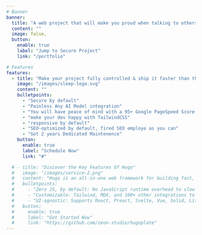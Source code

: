 ```yaml
---
# Banner
banner:
  title: "A web project that will make you proud when talking to others."
  content: ""
  image: false,
  button:
    enable: true
    label: "Jump to Secure Project"
    link: "/portfolio"

# Features
features:
  - title: "Make your project fully controlled & ship it faster than the timeline, & get better sleep"
    image: "/images/sleep-logo.svg"
    content: ""
    bulletpoints:
      - "Secure by default"
      - "Painless Any AI Model integration"
      - "You will have peace of mind with a 95+ Google PageSpeed Score."
      - "make your dev happy with TailwindCSS"
      - "responsive by default"
      - "SEO-optimized by default, fired SEO employe as you can"
      - "Got 2 years Dedicated Maintenence"
    button:
      enable: true
      label: "Schedule Now"
      link: "#"

  # - title: "Discover the Key Features Of Hugo"
  #   image: "/images/service-2.png"
  #   content: "Hugo is an all-in-one web framework for building fast, content-focused websites. It offers a range of exciting features for developers and website creators. Some of the key features are:"
  #   bulletpoints:
  #     - "Zero JS, by default: No JavaScript runtime overhead to slow you down."
  #     - "Customizable: Tailwind, MDX, and 100+ other integrations to choose from."
  #     - "UI-agnostic: Supports React, Preact, Svelte, Vue, Solid, Lit and more."
  #   button:
  #     enable: true
  #     label: "Get Started Now"
  #     link: "https://github.com/zeon-studio/hugoplate"
---
```

